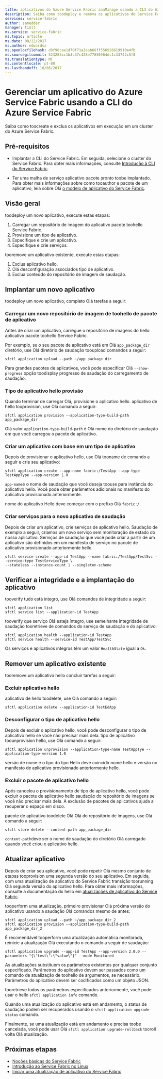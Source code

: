 ```yaml
---
title: aplicativos do Azure Service Fabric aaaManage usando a CLI do Azure Service Fabric
description: Saiba como toodeploy e remova os aplicativos do Service Fabric do Azure de cluster usando a CLI do Azure Service Fabric
services: service-fabric
author: samedder
manager: timlt
ms.service: service-fabric
ms.topic: article
ms.date: 08/22/2017
ms.author: edwardsa
ms.openlocfilehash: d9f98cee1d70f71a2aab68ff556956619910e4fb
ms.sourcegitcommit: 523283cc1b3c37c428e77850964dc1c33742c5f0
ms.translationtype: MT
ms.contentlocale: pt-BR
ms.lasthandoff: 10/06/2017
---
```

# <a name="manage-an-azure-service-fabric-application-by-using-azure-service-fabric-cli"></a>Gerenciar um aplicativo do Azure Service Fabric usando a CLI do Azure Service Fabric

Saiba como toocreate e exclua os aplicativos em execução em um cluster do Azure Service Fabric.

## <a name="prerequisites"></a>Pré-requisitos

* Implantar a CLI do Service Fabric. Em seguida, selecione o cluster do Service Fabric. Para obter mais informações, consulte [Introdução à CLI do Service Fabric](service-fabric-cli.md).

* Ter uma malha de serviço aplicativo pacote pronto toobe implantado. Para obter mais informações sobre como tooauthor e pacote de um aplicativo, leia sobre Olá [o modelo de aplicativo do Service Fabric](service-fabric-application-model.md).

## <a name="overview"></a>Visão geral

toodeploy um novo aplicativo, execute estas etapas:

1. Carregar um repositório de imagem do aplicativo pacote toohello Service Fabric.
2. Provisione um tipo de aplicativo.
3. Especifique e crie um aplicativo.
4. Especifique e crie serviços.

tooremove um aplicativo existente, execute estas etapas:

1. Exclua aplicativo hello.
2. Olá desconfiguração associados tipo de aplicativo.
3. Exclua conteúdo do repositório de imagem de saudação.

## <a name="deploy-a-new-application"></a>Implantar um novo aplicativo

toodeploy um novo aplicativo, completo Olá tarefas a seguir:

### <a name="upload-a-new-application-package-toohello-image-store"></a>Carregar um novo repositório de imagem de toohello de pacote de aplicativo

Antes de criar um aplicativo, carregue o repositório de imagens do hello aplicativo pacote toohello Service Fabric.

Por exemplo, se o seu pacote de aplicativo está em Olá `app_package_dir` diretório, use Olá diretório de saudação tooupload comandos a seguir:

```azurecli
sfctl application upload --path ~/app_package_dir
```

Para grandes pacotes de aplicativos, você pode especificar Olá `--show-progress` opção toodisplay progresso de saudação do carregamento de saudação.

### <a name="provision-hello-application-type"></a>Tipo de aplicativo hello provisão

Quando terminar de carregar Olá, provisione o aplicativo hello. aplicativo de hello tooprovision, use Olá comando a seguir:

```azurecli
sfctl application provision --application-type-build-path app_package_dir
```

Olá valor `application-type-build-path` é Olá nome do diretório de saudação em que você carregou o pacote de aplicativo.

### <a name="create-an-application-from-an-application-type"></a>Criar um aplicativo com base em um tipo de aplicativo

Depois de provisionar o aplicativo hello, use Olá tooname de comando a seguir e crie seu aplicativo:

```azurecli
sfctl application create --app-name fabric:/TestApp --app-type TestAppType --app-version 1.0
```

`app-name`é o nome de saudação que você deseja toouse para instância do aplicativo hello. Você pode obter parâmetros adicionais no manifesto do aplicativo provisionado anteriormente.

nome do aplicativo Hello deve começar com o prefixo Olá `fabric:/`.

### <a name="create-services-for-hello-new-application"></a>Criar serviços para o novo aplicativo de saudação

Depois de criar um aplicativo, crie serviços de aplicativo hello. Saudação de exemplo a seguir, criamos um novo serviço sem monitoração de estado do nosso aplicativo. Serviços de saudação que você pode criar a partir de um aplicativo são definidos em um manifesto de serviço no pacote de aplicativo provisionado anteriormente hello.

```azurecli
sfctl service create --app-id TestApp --name fabric:/TestApp/TestSvc --service-type TestServiceType \
--stateless --instance-count 1 --singleton-scheme
```

## <a name="verify-application-deployment-and-health"></a>Verificar a integridade e a implantação do aplicativo

tooverify tudo está íntegro, use Olá comandos de integridade a seguir:

```azurecli
sfctl application list
sfctl service list --application-id TestApp
```

tooverify que serviço Olá esteja íntegro, use semelhante integridade de saudação tooretrieve de comandos do serviço de saudação e do aplicativo:

```azurecli
sfctl application health --application-id TestApp
sfctl service health --service-id TestApp/TestSvc
```

Os serviços e aplicativos íntegros têm um valor `HealthState` igual a `Ok`.

## <a name="remove-an-existing-application"></a>Remover um aplicativo existente

tooremove um aplicativo hello concluir tarefas a seguir:

### <a name="delete-hello-application"></a>Excluir aplicativo hello

aplicativo de hello toodelete, use Olá comando a seguir:

```azurecli
sfctl application delete --application-id TestEdApp
```

### <a name="unprovision-hello-application-type"></a>Desconfigurar o tipo de aplicativo hello

Depois de excluir o aplicativo hello, você pode desconfigurar o tipo de aplicativo hello se você não precisar mais dela. tipo de aplicativo toounprovision hello, use Olá comando a seguir:

```azurecli
sfctl application unprovision --application-type-name TestAppTye --application-type-version 1.0
```

versão de nome e o tipo do tipo Hello deve coincidir nome hello e versão no manifesto de aplicativo provisionado anteriormente hello.

### <a name="delete-hello-application-package"></a>Excluir o pacote de aplicativo hello

Após cancelou o provisionamento de tipo de aplicativo hello, você pode excluir o pacote de aplicativo hello saudação do repositório de imagens se você não precisar mais dela. A exclusão de pacotes de aplicativos ajuda a recuperar o espaço em disco. 

pacote de aplicativo toodelete Olá Olá do repositório de imagens, use Olá comando a seguir:

```azurecli
sfctl store delete --content-path app_package_dir
```

`content-path`deve ser o nome de saudação do diretório Olá carregado quando você criou o aplicativo hello.

## <a name="upgrade-application"></a>Atualizar aplicativo

Depois de criar seu aplicativo, você pode repetir Olá mesmo conjunto de etapas tooprovision uma segunda versão do seu aplicativo. Em seguida, com uma atualização de aplicativo do Service Fabric transição toorunning Olá segunda versão do aplicativo hello. Para obter mais informações, consulte a documentação do hello em [atualizações de aplicativo do Service Fabric](service-fabric-application-upgrade.md).

tooperform uma atualização, primeiro provisionar Olá próxima versão do aplicativo usando a saudação Olá comandos mesmo de antes:

```azurecli
sfctl application upload --path ~/app_package_dir_2
sfctl application provision --application-type-build-path app_package_dir_2
```

É recomendável tooperform uma atualização automática monitorada, reinicie a atualização Olá executando o comando a seguir de saudação:

```azurecli
sfctl application upgrade --app-id TestApp --app-version 2.0.0 --parameters "{\"test\":\"value\"}" --mode Monitored
```

As atualizações substituem os parâmetros existentes por qualquer conjunto especificado. Parâmetros do aplicativo devem ser passados como um comando de atualização de toohello de argumentos, se necessário. Parâmetros do aplicativo devem ser codificados como um objeto JSON.

tooretrieve todos os parâmetros especificados anteriormente, você pode usar o hello `sfctl application info` comando.

Quando uma atualização do aplicativo está em andamento, o status de saudação podem ser recuperados usando o `sfctl application upgrade-status` comando.

Finalmente, se uma atualização está em andamento e precisa toobe cancelada, você pode usar Olá `sfctl application upgrade-rollback` tooroll volta Olá atualização.

## <a name="next-steps"></a>Próximas etapas

* [Noções básicas do Service Fabric](service-fabric-cli.md)
* [Introdução ao Service Fabric no Linux](service-fabric-get-started-linux.md)
* [Iniciar uma atualização de aplicativo do Service Fabric](service-fabric-application-upgrade.md)
